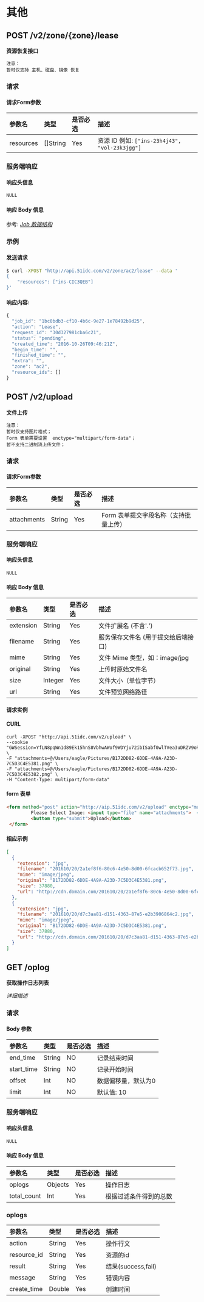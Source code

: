# 其他

<!-- toc -->

## POST /v2/zone/{zone}/lease

**资源恢复接口**

```
注意：
暂时仅支持 主机、磁盘、镜像 恢复
```

### 请求

#### 请求Form参数

|参数名 | 类型 | 是否必选 | 描述 |
| :-- | :-- | :-- | :-- |
| resources | []String | Yes | 资源 ID  例如: `["ins-23h4j43", "vol-23k3jgg"]`|

### 服务端响应

#### 响应头信息

`NULL`

#### 响应 Body 信息

参考: *[Job 数据结构](/job.html)*

### 示例

#### 发送请求

```bash
$ curl -XPOST "http://api.51idc.com/v2/zone/ac2/lease" --data '
{
    "resources": ["ins-CIC3QEB"]
}'
```

#### 响应内容:

```js
{
  "job_id": "1bc0bdb3-cf10-4b6c-9e27-1e78492b9d25",
  "action": "Lease",
  "request_id": "30d327981cba6c21",
  "status": "pending",
  "created_time": "2016-10-26T09:46:21Z",
  "begin_time": "",
  "finished_time": "",
  "extra": "",
  "zone": "ac2",
  "resource_ids": []
}
```

## POST /v2/upload

**文件上传**

```
注意：
暂时仅支持图片格式；
Form 表单需要设置  enctype="multipart/form-data"；
暂不支持二进制流上传文件；
```

### 请求

#### 请求Form参数

|参数名 | 类型 | 是否必选 | 描述 |
| :-- | :-- | :-- | :-- |
| attachments | String | Yes | Form 表单提交字段名称（支持批量上传）|

### 服务端响应

#### 响应头信息

`NULL`

#### 响应 Body 信息

|参数名 | 类型 | 是否必选 | 描述 |
| :-- | :-- | :-- | :-- |
| extension | String | Yes | 文件扩展名 (不含'.') |
| filename | String | Yes | 服务保存文件名 (用于提交给后端接口)|
| mime | String|Yes | 文件 Mime 类型，如：image/jpg|
| original | String | Yes | 上传时原始文件名 |
| size | Integer | Yes | 文件大小（单位字节） |
| url | String | Yes | 文件预览网络路径|

#### 请求实例

#### CURL
```shell
curl -XPOST "http://api.51idc.com/v2/upload" \
--cookie "GWSession=YfLN8pqWn1d89Ek15hnS8VbhwAWof9WDYju72ibISabf0wlTVea3uDRZV9oRvuty" \
-F "attachments=@/Users/eagle/Pictures/B172DD82-6DDE-4A9A-A23D-7C5D3C4E5381.png" \
-F "attachments=@/Users/eagle/Pictures/B172DD82-6DDE-4A9A-A23D-7C5D3C4E5382.png" \
-H "Content-Type: multipart/form-data"
```

#### form 表单
```html
<form method="post" action="http://aip.51idc.com/v2/upload" enctype="multipart/form-data">
         Please Select Image: <input type="file" name="attachments">  <!-- name must be attachments -->
         <buttom type="submit">Upload</buttom>
 </form>
```

#### 相应示例

```json
[
  {
    "extension": "jpg",
    "filename": "201610/20/2a1ef8f6-80c6-4e50-8d00-6fcacb652f73.jpg",
    "mime": "image/jpeg",
    "original": "B172DD82-6DDE-4A9A-A23D-7C5D3C4E5381.png",
    "size": 37880,
    "url": "http://cdn.domain.com/201610/20/2a1ef8f6-80c6-4e50-8d00-6fcacb652f73.jpg"
  },
  {
    "extension": "jpg",
    "filename": "201610/20/d7c3aa81-d151-4363-87e5-e2b3906864c2.jpg",
    "mime": "image/jpeg",
    "original": "B172DD82-6DDE-4A9A-A23D-7C5D3C4E5381.png",
    "size": 37880,
    "url": "http://cdn.domain.com/201610/20/d7c3aa81-d151-4363-87e5-e2b3906864c2.jpg"
  }
]
```
## GET /oplog

**获取操作日志列表**

*详细描述*

### 请求

#### Body 参数
| 参数名 | 类型 | 是否必选 | 描述 |
| :-- | :-- | :-- | :-- |
| end_time | String | NO | 记录结束时间 |
| start_time | String | NO | 记录开始时间 |
| offset | Int | NO | 数据偏移量，默认为0 |
| limit | Int | NO | 默认值: 10|


### 服务端响应

#### 响应头信息

`NULL`

#### 响应 Body 信息

|参数名 | 类型 | 是否必选 | 描述 |
| :-- | :-- | :-- | :-- |
| oplogs | Objects | Yes | 操作日志 |
| total_count | Int | Yes | 根据过滤条件得到的总数 |

### oplogs

|参数名 | 类型 | 是否必选 | 描述 |
| :-- | :-- | :-- | :-- |
| action | String | Yes | 操作行文 |
| resource_id | String | Yes | 资源的id |
| result | String | Yes | 结果(success,fail) |
| message | String | Yes | 错误内容 |
| create_time | Double | Yes | 创建时间 |

